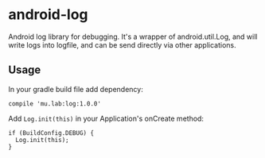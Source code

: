 # android-log
Android log library for debugging. It's a wrapper of android.util.Log, and will write logs into logfile, and can be send directly via other applications.

## Usage

In your gradle build file add dependency:
```
compile 'mu.lab:log:1.0.0'
```

Add `Log.init(this)` in your Application's onCreate method:
```
if (BuildConfig.DEBUG) {
  Log.init(this);
}
```
